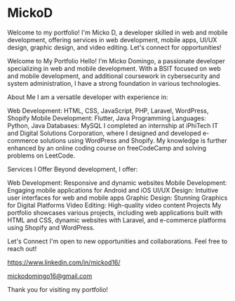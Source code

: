 # MickoD
Welcome to my portfolio! I'm Micko D, a developer skilled in web and mobile development, offering services in web development, mobile apps, UI/UX design, graphic design, and video editing. Let's connect for opportunities!

Welcome to My Portfolio
Hello! I'm Micko Domingo, a passionate developer specializing in web and mobile development. With a BSIT focused on web and mobile development, and additional coursework in cybersecurity and system administration, I have a strong foundation in various technologies.

About Me
I am a versatile developer with experience in:

Web Development: HTML, CSS, JavaScript, PHP, Laravel, WordPress, Shopify
Mobile Development: Flutter, Java
Programming Languages: Python, Java
Databases: MySQL
I completed an internship at iPhiTech IT and Digital Solutions Corporation, where I designed and developed e-commerce solutions using WordPress and Shopify. My knowledge is further enhanced by an online coding course on freeCodeCamp and solving problems on LeetCode.

Services I Offer
Beyond development, I offer:

Web Development: Responsive and dynamic websites
Mobile Development: Engaging mobile applications for Android and iOS
UI/UX Design: Intuitive user interfaces for web and mobile apps
Graphic Design: Stunning Graphics for Digital Platforms
Video Editing: High-quality video content
Projects
My portfolio showcases various projects, including web applications built with HTML and CSS, dynamic websites with Laravel, and e-commerce platforms using Shopify and WordPress.

Let's Connect
I'm open to new opportunities and collaborations. Feel free to reach out!

https://www.linkedin.com/in/mickod16/

mickodomingo16@gmail.com

Thank you for visiting my portfolio!
